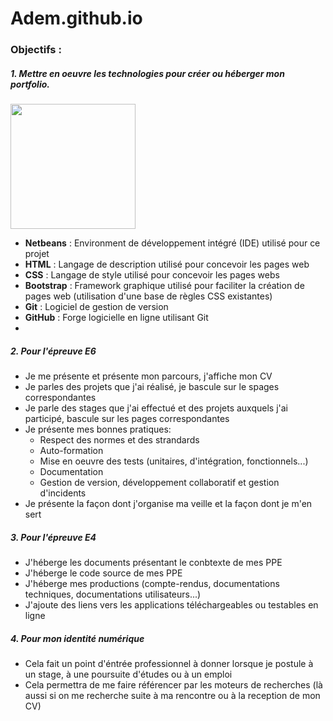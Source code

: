# Adem.github.io

### Objectifs :

##### 1. Mettre en oeuvre les technologies pour créer ou héberger mon portfolio.
<img src="https://upload.wikimedia.org/wikipedia/commons/thumb/9/98/Apache_NetBeans_Logo.svg/langfr-110px-Apache_NetBeans_Logo.svg.png" width="200" height="200" />


- **Netbeans** : Environment de développement intégré (IDE) utilisé pour ce projet
- **HTML** : Langage de description utilisé pour concevoir les pages web
- **CSS** : Langage de style utilisé pour concevoir les pages webs
- **Bootstrap** : Framework graphique utilisé pour faciliter la création de pages web (utilisation d'une base de règles CSS existantes)
- **Git** : Logiciel de gestion de version
- **GitHub** : Forge logicielle en ligne utilisant Git
- 
##### 2. Pour l'épreuve E6
- Je me présente et présente mon parcours, j'affiche mon CV
- Je parles des projets que j'ai réalisé, je bascule sur le spages correspondantes
- Je parle des stages que j'ai effectué et des projets auxquels j'ai participé, bascule sur les pages correspondantes
- Je présente mes bonnes pratiques:
    - Respect des normes et des strandards
    -   Auto-formation
    -   Mise en oeuvre des tests (unitaires, d'intégration, fonctionnels...)
    -   Documentation
    -   Gestion de version, développement collaboratif et gestion d'incidents
- Je présente la façon dont j'organise ma veille et la façon dont je m'en sert

##### 3. Pour l'épreuve E4
- J'héberge les documents présentant le conbtexte de mes PPE
- J'héberge le code source de mes PPE
- J'héberge mes productions (compte-rendus, documentations techniques, documentations utilisateurs...)
- J'ajoute des liens vers les applications téléchargeables ou testables en ligne 

##### 4. Pour mon identité numérique 
- Cela fait un point d'éntrée professionnel à donner lorsque je postule à un stage, à une poursuite d'études ou à un emploi
- Cela permettra de me faire référencer par les moteurs de recherches (là aussi si on me recherche suite à ma rencontre ou à la reception de mon CV)
